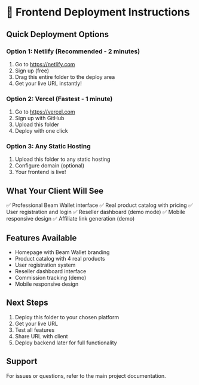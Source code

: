# 🚀 Frontend Deployment Instructions

## Quick Deployment Options

### Option 1: Netlify (Recommended - 2 minutes)
1. Go to https://netlify.com
2. Sign up (free)
3. Drag this entire folder to the deploy area
4. Get your live URL instantly!

### Option 2: Vercel (Fastest - 1 minute)
1. Go to https://vercel.com
2. Sign up with GitHub
3. Upload this folder
4. Deploy with one click

### Option 3: Any Static Hosting
1. Upload this folder to any static hosting
2. Configure domain (optional)
3. Your frontend is live!

## What Your Client Will See

✅ Professional Beam Wallet interface
✅ Real product catalog with pricing
✅ User registration and login
✅ Reseller dashboard (demo mode)
✅ Mobile responsive design
✅ Affiliate link generation (demo)

## Features Available

- Homepage with Beam Wallet branding
- Product catalog with 4 real products
- User registration system
- Reseller dashboard interface
- Commission tracking (demo)
- Mobile responsive design

## Next Steps

1. Deploy this folder to your chosen platform
2. Get your live URL
3. Test all features
4. Share URL with client
5. Deploy backend later for full functionality

## Support

For issues or questions, refer to the main project documentation.
